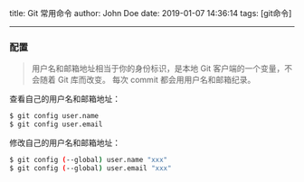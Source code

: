 title: Git 常用命令
author: John Doe
date: 2019-01-07 14:36:14
tags: [git命令]

---

### 配置

> 用户名和邮箱地址相当于你的身份标识，是本地 Git 客户端的一个变量，不会随着 Git 库而改变。
> 每次 commit 都会用用户名和邮箱纪录。

查看自己的用户名和邮箱地址：

```bash
$ git config user.name
$ git config user.email
```

修改自己的用户名和邮箱地址：

```bash
$ git config (--global) user.name "xxx"
$ git config (--global) user.email "xxx"
```
